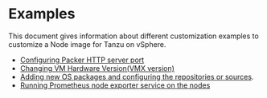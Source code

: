 # Examples

This document gives information about different customization examples to customize a Node image for Tanzu on vSphere.

- [Configuring Packer HTTP server port](configuring_packer_http_port.md)
- [Changing VM Hardware Version(VMX version)](changing_hardware_version.md)
- [Adding new OS packages and configuring the repositories or sources](adding_os_pkg_repos.md).
- [Running Prometheus node exporter service on the nodes](prometheus_node_exporter.md)
